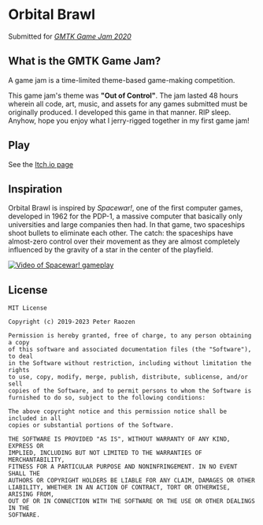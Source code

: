 # Orbital Brawl
Submitted for [*GMTK Game Jam 2020*](https://itch.io/jam/gmtk-2020)

## What is the GMTK Game Jam?
A game jam is a time-limited theme-based game-making competition.

This game jam's theme was **"Out of Control"**. The jam lasted 48 hours wherein all code, art, music, and assets for any games submitted must be originally produced. I developed this game in that manner. RIP sleep. Anyhow, hope you enjoy what I jerry-rigged together in my first game jam!

## Play
See the [Itch.io page](https://ibluedust.itch.io/orbital-brawl)

## Inspiration
Orbital Brawl is inspired by *Spacewar!*, one of the first computer games, developed in 1962 for the PDP-1, a massive computer that basically only universities and large companies then had. In that game, two spaceships shoot bullets to eliminate each other. The catch: the spaceships have almost-zero control over their movement as they are almost completely influenced by the gravity of a star in the center of the playfield.

[![Video of Spacewar! gameplay](https://img.youtube.com/vi/tugBeTsQnmU/0.jpg)](https://www.youtube.com/watch?v=tugBeTsQnmU)

## License
```
MIT License

Copyright (c) 2019-2023 Peter Raozen

Permission is hereby granted, free of charge, to any person obtaining a copy
of this software and associated documentation files (the "Software"), to deal
in the Software without restriction, including without limitation the rights
to use, copy, modify, merge, publish, distribute, sublicense, and/or sell
copies of the Software, and to permit persons to whom the Software is
furnished to do so, subject to the following conditions:

The above copyright notice and this permission notice shall be included in all
copies or substantial portions of the Software.

THE SOFTWARE IS PROVIDED "AS IS", WITHOUT WARRANTY OF ANY KIND, EXPRESS OR
IMPLIED, INCLUDING BUT NOT LIMITED TO THE WARRANTIES OF MERCHANTABILITY,
FITNESS FOR A PARTICULAR PURPOSE AND NONINFRINGEMENT. IN NO EVENT SHALL THE
AUTHORS OR COPYRIGHT HOLDERS BE LIABLE FOR ANY CLAIM, DAMAGES OR OTHER
LIABILITY, WHETHER IN AN ACTION OF CONTRACT, TORT OR OTHERWISE, ARISING FROM,
OUT OF OR IN CONNECTION WITH THE SOFTWARE OR THE USE OR OTHER DEALINGS IN THE
SOFTWARE.
```

